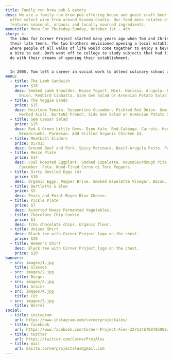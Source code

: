 ```yaml
---
title: Family run brew pub & eatery
desc: We are a family-run brew pub offering house and guest craft beer. We also
  offer select wine from around Sonoma County. Our food menu rotates often, and
  features seasonal, organic and locally sourced ingredients.
menutitle: Menu For Thursday-Sunday, October 1st - 4th
story: >-
  The idea for Corner Project started many years ago when Tom and Chris were in
  their late teens. The two brothers envisioned opening a local establishment
  where people of all walks of life would come together to enjoy a beverage and
  a bite to eat. Both went off to college to study subjects that had little to
  do with their dreams of opening their establishment.


  In 2005, Tom left a career in social work to attend culinary school and a few years later, Chris began brewing beer on his stove-top. In early 2017 the two of them revisited their dream in a more serious mindset and brought the concept of Corner Project to fruition.
menu:
  - title: The Lamb Sandwich
    price: $18
    desc: Smoked Lamb Shoulder. House Yogurt. Mint. Harissa. Arugula. Pickled Red
      Onion. Redbird Ciabatta. Side Gem Salad or Armenian Potato Salad.
  - title: The Veggie Sando
    price: $15
    desc: Heirloom Tomato. Serpentine Cucumber. Pickled Red Onion. Gem Lettuce.
      Herbed Aioli. BurtoNZ French. Side Gem Salad or Armenian Potato Salad.
  - title: Gem Caesar Salad
    price: $15
    desc: Red & Green Little Gems. Dino Kale. Red Cabbage. Carrots. Herbed
      Breadcrumbs. Parmesan. Add Grilled Organic Chicken $4.
  - title: Meatball Sliders
    price: $5/$13
    desc: Ground Beef and Pork. Spicy Marinara. Basil-Arugula Pesto. Pecorino.
  - title: Mezze Plate
    price: $14
    desc: Coal Roasted Eggplant. Smoked Espelette. HouseSourdough Pita. Olives.
      Cucumber. Feta. Wood-Fired Corno di Toro Peppers.
  - title: Dirty Deviled Eggs (4)
    price: $10
    desc: Organic Eggs. Pepper Brine. Smoked Espelette Vinegar. Bacon.
  - title: Bartletts & Blue
    price: $5
    desc: Pears and Point Reyes Blue Cheese.
  - title: Pickle Plate
    price: $7
    desc: Assorted House Fermented Vegetables.
  - title: Chocolate Chip Cookie
    price: $4
    desc: Tcho chocolate chips. Organic flour.
  - title: Unisex Shirt
    desc: Black tee with Corner Project logo on the chest.
    price: $20
  - title: Women's Shirt
    desc: Black tee with Corner Project logo on the chest.
    price: $20
banners:
  - src: images/1.jpg
    title: Glasses
  - src: images/2.jpg
    title: Burger
  - src: images/3.jpg
    title: Grains
  - src: images/4.jpg
    title: Cut
  - src: images/5.jpg
    title: Barrel
social:
  - title: instagram
    url: https://www.instagram.com/cornerprojectales/
  - title: facebook
    url: https://www.facebook.com/Corner-Project-Ales-2271146709785008/
  - title: twitter
    url: https://twitter.com/CornerProjAles
  - title: mail
    url: mailto:cornerprojectales@gmail.com
---
```

